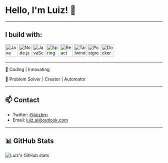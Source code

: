 # Hello, I'm Luiz! 👋

---

## I build with:

<div>
  <img alt="Java" width="40" height="40" src="https://cdn-icons-png.freepik.com/512/152/152760.png" />
  <img alt="Node.js" width="40" height="40" src="https://simpleicons.org/icons/nodedotjs.svg" />
  <img alt="JavaScript" width="40" height="40" src="https://simpleicons.org/icons/javascript.svg" />
  <img alt="Spring Boot" width="40" height="40" src="https://simpleicons.org/icons/springboot.svg" />
  <img alt="React" width="40" height="40" src="https://simpleicons.org/icons/react.svg" />
  <img alt="TailwindCSS" width="40" height="40" src="https://simpleicons.org/icons/tailwindcss.svg" />
  <img alt="PostgreSQL" width="40" height="40" src="https://simpleicons.org/icons/postgresql.svg" />
  <img alt="Docker" width="40" height="40" src="https://simpleicons.org/icons/docker.svg" />
</div>

---

🚀 Coding | Innovating

🧩 Problem Solver | Creator | Automator

---

## 📫 Contact

- Twitter: [@luizbrn](https://x.com/luizbrn)  
- Email: luiz.ai@outlook.com

---

## 📊 GitHub Stats

![Luiz's GitHub stats](https://github-readme-stats.vercel.app/api?username=LuizzJS&show_icons=true&theme=radical)
